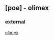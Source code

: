 ## [poe] - olimex



### external
[olimex](https://www.olimex.com/Products/IoT/ESP32/ESP32-POE/open-source-hardware)